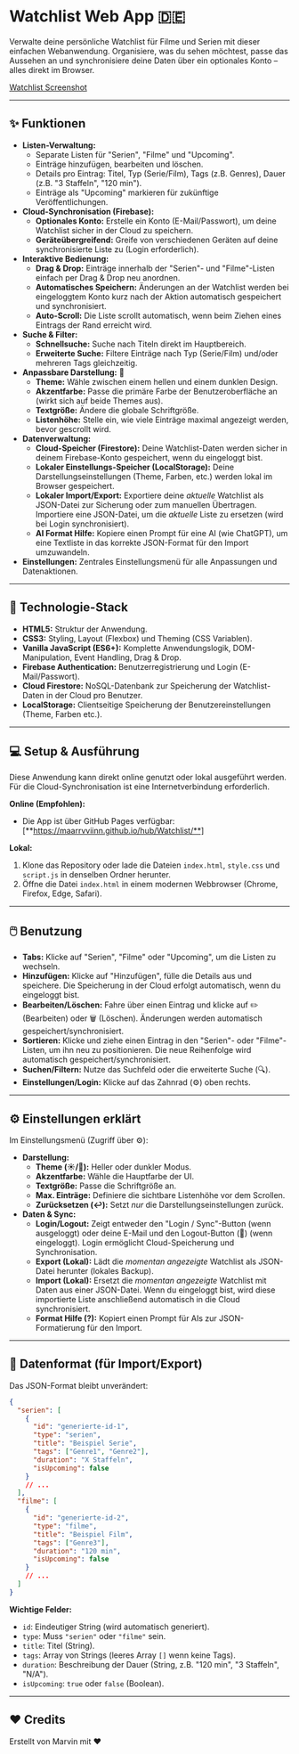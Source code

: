 # Watchlist Web App 🇩🇪

Verwalte deine persönliche Watchlist für Filme und Serien mit dieser einfachen Webanwendung. Organisiere, was du sehen möchtest, passe das Aussehen an und synchronisiere deine Daten über ein optionales Konto – alles direkt im Browser.

[Watchlist Screenshot](https://i.imgur.com/eKdInHb.png)


---

## ✨ Funktionen

*   **Listen-Verwaltung:**
    *   Separate Listen für "Serien", "Filme" und "Upcoming".
    *   Einträge hinzufügen, bearbeiten und löschen.
    *   Details pro Eintrag: Titel, Typ (Serie/Film), Tags (z.B. Genres), Dauer (z.B. "3 Staffeln", "120 min").
    *   Einträge als "Upcoming" markieren für zukünftige Veröffentlichungen.
*   **Cloud-Synchronisation (Firebase):**
    *   **Optionales Konto:** Erstelle ein Konto (E-Mail/Passwort), um deine Watchlist sicher in der Cloud zu speichern.
    *   **Geräteübergreifend:** Greife von verschiedenen Geräten auf deine synchronisierte Liste zu (Login erforderlich).
*   **Interaktive Bedienung:**
    *   **Drag & Drop:** Einträge innerhalb der "Serien"- und "Filme"-Listen einfach per Drag & Drop neu anordnen.
    *   **Automatisches Speichern:** Änderungen an der Watchlist werden bei eingeloggtem Konto kurz nach der Aktion automatisch gespeichert und synchronisiert.
    *   **Auto-Scroll:** Die Liste scrollt automatisch, wenn beim Ziehen eines Eintrags der Rand erreicht wird.
*   **Suche & Filter:**
    *   **Schnellsuche:** Suche nach Titeln direkt im Hauptbereich.
    *   **Erweiterte Suche:** Filtere Einträge nach Typ (Serie/Film) und/oder mehreren Tags gleichzeitig.
*   **Anpassbare Darstellung:** 🎨
    *   **Theme:** Wähle zwischen einem hellen und einem dunklen Design.
    *   **Akzentfarbe:** Passe die primäre Farbe der Benutzeroberfläche an (wirkt sich auf beide Themes aus).
    *   **Textgröße:** Ändere die globale Schriftgröße.
    *   **Listenhöhe:** Stelle ein, wie viele Einträge maximal angezeigt werden, bevor gescrollt wird.
*   **Datenverwaltung:**
    *   **Cloud-Speicher (Firestore):** Deine Watchlist-Daten werden sicher in deinem Firebase-Konto gespeichert, wenn du eingeloggt bist.
    *   **Lokaler Einstellungs-Speicher (LocalStorage):** Deine Darstellungseinstellungen (Theme, Farben, etc.) werden lokal im Browser gespeichert.
    *   **Lokaler Import/Export:** Exportiere deine *aktuelle* Watchlist als JSON-Datei zur Sicherung oder zum manuellen Übertragen. Importiere eine JSON-Datei, um die *aktuelle* Liste zu ersetzen (wird bei Login synchronisiert).
    *   **AI Format Hilfe:** Kopiere einen Prompt für eine AI (wie ChatGPT), um eine Textliste in das korrekte JSON-Format für den Import umzuwandeln.
*   **Einstellungen:** Zentrales Einstellungsmenü für alle Anpassungen und Datenaktionen.

---

## 🚀 Technologie-Stack

*   **HTML5:** Struktur der Anwendung.
*   **CSS3:** Styling, Layout (Flexbox) und Theming (CSS Variablen).
*   **Vanilla JavaScript (ES6+):** Komplette Anwendungslogik, DOM-Manipulation, Event Handling, Drag & Drop.
*   **Firebase Authentication:** Benutzerregistrierung und Login (E-Mail/Passwort).
*   **Cloud Firestore:** NoSQL-Datenbank zur Speicherung der Watchlist-Daten in der Cloud pro Benutzer.
*   **LocalStorage:** Clientseitige Speicherung der Benutzereinstellungen (Theme, Farben etc.).

---

## 💻 Setup & Ausführung

Diese Anwendung kann direkt online genutzt oder lokal ausgeführt werden. Für die Cloud-Synchronisation ist eine Internetverbindung erforderlich.

**Online (Empfohlen):**
*   Die App ist über GitHub Pages verfügbar: [**https://maarrvviinn.github.io/hub/Watchlist/**] 

**Lokal:**
1.  Klone das Repository oder lade die Dateien `index.html`, `style.css` und `script.js` in denselben Ordner herunter.
2.  Öffne die Datei `index.html` in einem modernen Webbrowser (Chrome, Firefox, Edge, Safari).

---

## 🖱️ Benutzung

*   **Tabs:** Klicke auf "Serien", "Filme" oder "Upcoming", um die Listen zu wechseln.
*   **Hinzufügen:** Klicke auf "Hinzufügen", fülle die Details aus und speichere. Die Speicherung in der Cloud erfolgt automatisch, wenn du eingeloggt bist.
*   **Bearbeiten/Löschen:** Fahre über einen Eintrag und klicke auf ✏️ (Bearbeiten) oder 🗑️ (Löschen). Änderungen werden automatisch gespeichert/synchronisiert.
*   **Sortieren:** Klicke und ziehe einen Eintrag in den "Serien"- oder "Filme"-Listen, um ihn neu zu positionieren. Die neue Reihenfolge wird automatisch gespeichert/synchronisiert.
*   **Suchen/Filtern:** Nutze das Suchfeld oder die erweiterte Suche (🔍).
*   **Einstellungen/Login:** Klicke auf das Zahnrad (⚙️) oben rechts.

---

## ⚙️ Einstellungen erklärt

Im Einstellungsmenü (Zugriff über ⚙️):

*   **Darstellung:**
    *   **Theme (☀️/🌙):** Heller oder dunkler Modus.
    *   **Akzentfarbe:** Wähle die Hauptfarbe der UI.
    *   **Textgröße:** Passe die Schriftgröße an.
    *   **Max. Einträge:** Definiere die sichtbare Listenhöhe vor dem Scrollen.
    *   **Zurücksetzen (↩️):** Setzt *nur* die Darstellungseinstellungen zurück.
*   **Daten & Sync:**
    *   **Login/Logout:** Zeigt entweder den "Login / Sync"-Button (wenn ausgeloggt) oder deine E-Mail und den Logout-Button (🚪) (wenn eingeloggt). Login ermöglicht Cloud-Speicherung und Synchronisation.
    *   **Export (Lokal):** Lädt die *momentan angezeigte* Watchlist als JSON-Datei herunter (lokales Backup).
    *   **Import (Lokal):** Ersetzt die *momentan angezeigte* Watchlist mit Daten aus einer JSON-Datei. Wenn du eingeloggt bist, wird diese importierte Liste anschließend automatisch in die Cloud synchronisiert.
    *   **Format Hilfe (?):** Kopiert einen Prompt für AIs zur JSON-Formatierung für den Import.

---

## 💾 Datenformat (für Import/Export)

Das JSON-Format bleibt unverändert:

```json
{
  "serien": [
    {
      "id": "generierte-id-1",
      "type": "serien",
      "title": "Beispiel Serie",
      "tags": ["Genre1", "Genre2"],
      "duration": "X Staffeln",
      "isUpcoming": false
    }
    // ...
  ],
  "filme": [
    {
      "id": "generierte-id-2",
      "type": "filme",
      "title": "Beispiel Film",
      "tags": ["Genre3"],
      "duration": "120 min",
      "isUpcoming": false
    }
    // ...
  ]
}
```
**Wichtige Felder:**
*   `id`: Eindeutiger String (wird automatisch generiert).
*   `type`: Muss `"serien"` oder `"filme"` sein.
*   `title`: Titel (String).
*   `tags`: Array von Strings (leeres Array `[]` wenn keine Tags).
*   `duration`: Beschreibung der Dauer (String, z.B. "120 min", "3 Staffeln", "N/A").
*   `isUpcoming`: `true` oder `false` (Boolean).

---

## ❤️ Credits

Erstellt von Marvin mit ❤️